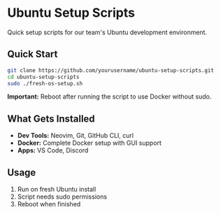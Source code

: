 # Ubuntu Setup Scripts

Quick setup scripts for our team's Ubuntu development environment.

## Quick Start

```bash
git clone https://github.com/yourusername/ubuntu-setup-scripts.git
cd ubuntu-setup-scripts
sudo ./fresh-os-setup.sh
```

**Important:** Reboot after running the script to use Docker without sudo.

## What Gets Installed

- **Dev Tools:** Neovim, Git, GitHub CLI, curl
- **Docker:** Complete Docker setup with GUI support
- **Apps:** VS Code, Discord

## Usage

1. Run on fresh Ubuntu install
2. Script needs sudo permissions
3. Reboot when finished
